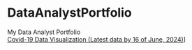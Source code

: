# DataAnalystPortfolio
My Data Analyst Portfolio\
[Covid-19 Data Visualization (Latest data by 16 of June, 2024)](https://public.tableau.com/views/Covid-19_17206761421380/Dashboard?:language=en-US&:sid=&:redirect=auth&:display_count=n&:origin=viz_share_link)]
